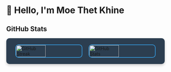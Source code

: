 
# 👋 Hello, I'm Moe Thet Khine
## GitHub Stats

<!-- <div style="display: flex; flex-direction: row; justify-content: center; align-items: center; max-width: 1200px; margin: 0 auto; gap: 20px;">
    <img src="https://streak-stats.demolab.com?user=MoeThetKhine&theme=tokyonight&date_format=j%20M%5B%20Y%5D&start_date=2024-11-01&card_width=450&cache_seconds=60" alt="GitHub Streak" style="width: 45%;"/>
    <img src="https://github-readme-stats.vercel.app/api?username=MoeThetKhine&show_icons=true&count_private=true&hide=contribs&theme=tokyonight&icon_color=ff7f50&card_width=450" alt="GitHub Stats" style="width: 45%;"/>
</div> -->
<div style="display: flex; flex-direction: row; justify-content: center; align-items: center; max-width: 1200px; margin: 0 auto; gap: 20px; background-color: #2c3e50; padding: 20px; border-radius: 10px; box-shadow: 0 4px 8px rgba(0, 0, 0, 0.2);">
    <!-- GitHub Streak -->
    <img src="https://streak-stats.demolab.com?user=MoeThetKhine&theme=radical&date_format=j%20M%5B%20Y%5D&start_date=2024-11-01&card_width=450&cache_seconds=1800" 
         alt="GitHub Streak" 
         style="
             width: 45%; 
             border: 2px solid #3498db; 
             border-radius: 10px; 
         "
    />
    <!-- GitHub Stats -->
    <img src="https://github-readme-stats.vercel.app/api?username=MoeThetKhine&show_icons=true&count_private=true&hide=contribs=false&theme=radical&icon_color=3498db&card_width=450&cache_seconds=1800" 
         alt="GitHub Stats" 
         style="
             width: 45%; 
             border: 2px solid #3498db; 
             border-radius: 10px; 
         "
    />
</div>






